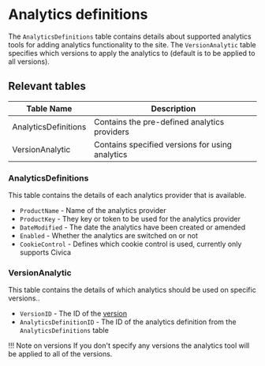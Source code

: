 # Analytics definitions

The `AnalyticsDefinitions` table contains details about supported analytics tools for adding analytics functionality to the site. The `VersionAnalytic` table specifies which versions to apply the analytics to (default is to be applied to all versions).

## Relevant tables

| Table Name                        | Description                          |
| --------------------------------- | ------------------------------------ |
| AnalyticsDefinitions				| Contains the pre-defined analytics providers |
| VersionAnalytic			        | Contains specified versions for using analytics |

### AnalyticsDefinitions

This table contains the details of each analytics provider that is available.

- `ProductName` - Name of the analytics provider
- `ProductKey` - They key or token to be used for the analytics provider
- `DateModified` - The date the analytics have been created or amended
- `Enabled` - Whether the analytics are switched on or not
- `CookieControl` - Defines which cookie control is used, currently only supports Civica

### VersionAnalytic

This table contains the details of which analytics should be used on specific versions..

- `VersionID` - The ID of the [version](../db/versions.md)
- `AnalyticsDefinitionID` - The ID of the analytics definition from the `AnalyticsDefinitions` table

!!! Note on versions
    If you don't specify any versions the analytics tool will be applied to all of the versions. 

